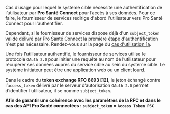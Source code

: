 
Cas d’usage pour lequel le système cible nécessite une authentification de l’utilisateur par **Pro Santé Connect** pour l’accès à ses données. 
Pour ce faire, le fournisseur de services redirige d'abord l'utilisateur vers Pro Santé Connect pour l'authentifier.

Cependant, si le fournisseur de services dispose déjà d'un `subject_token` valide délivré par Pro Santé Connect la première étape d'authentification n'est pas nécessaire.
Rendez-vous sur la page du <a href="api_prosanteconnectee_web_erreur.html">cas d'utilisation 1a</a>.


Une fois l’utilisateur authentifié, le fournisseur de services utilise le protocole `OAuth 2.0` pour initier une requête au nom de l’utilisateur pour récupérer ses données auprès du service cible au sein du système cible.
Le système initiateur peut être une application web ou un client lourd.

Dans le cadre du **token exchange RFC 8693 [12]**, le jeton échangé contre l’`access_token` délivré par le serveur d’autorisation `OAuth 2.0` permet d’identifier l’utilisateur, il se nomme `subject_token`.

**Afin de garantir une cohérence avec les paramètres de la RFC et dans le cas des API Pro Santé connectées : `subject_token` = `Access Token PSC`**
